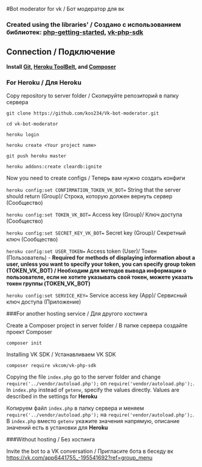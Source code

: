 #Bot moderator for vk / Бот модератор для вк

### Created using the libraries' / Создано с использованием библиотек: [php-getting-started](https://github.com/heroku/php-getting-started), [vk-php-sdk](https://github.com/VKCOM/vk-php-sdk)

## Connection / Подключение

**Install [Git](https://git-scm.com/downloads), [Heroku ToolBelt](https://devcenter.heroku.com/articles/heroku-cli), and [Composer](https://getcomposer.org/)**

### For Heroku / Для Heroku
Сopy repository to server folder / Скопируйте репозиторий в папку сервера

`git clone https://github.com/kos234/Vk-bot-moderator.git`

`cd vk-bot-moderator`

`heroku login`

`heroku create <Your project name>`

`git push heroku master`

`heroku addons:create cleardb:ignite`


Now you need to create configs / Теперь вам нужно создать конфиги

`heroku config:set CONFIRMATION_TOKEN_VK_BOT=` String that the server should return (Group)/ Строка, которую должен вернуть сервер (Сообщество)

`heroku config:set TOKEN_VK_BOT=` Access key (Group)/ Ключ доступа (Сообщество)

`heroku config:set SECRET_KEY_VK_BOT=` Secret key (Group)/ Секретный ключ (Сообщество)

`heroku config:set USER_TOKEN=` Access token (User)/ Токен (Пользователь) - **Required for methods of displaying information about a user, unless you want to specify your token, you can specify group token (TOKEN_VK_BOT) / Необходим для методов вывода информации о пользователе, если не хотите указывать свой токен, можете указать токен группы (TOKEN_VK_BOT)**

`heroku config:set SERVICE_KEY=` Service access key (App)/ Сервисный ключ доступа (Приложение)

###For another hosting service / Для другого хостинга
 
Create a Composer project in server folder / В папке сервера создайте проект Composer

`composer init`

Installing VK SDK / Устанавливаем VK SDK

`composer require vkcom/vk-php-sdk`

Copying the file `index.php` go to the server folder and change `require('../vendor/autoload.php');` on `require('vendor/autoload.php');`. In `index.php` instead of `getenv`, specify the values directly. Values are described in the settings for **Heroku**

Копируем файл `index.php` в папку сервера и меняем `require('../vendor/autoload.php');` на `require('vendor/autoload.php');`. В `index.php` вместо `getenv` укажите значения напрямую, описание значений есть в установки для **Heroku**

###Without hosting / Без хостинга

Invite the bot to a VK conversation / Пригласите бота в беседу вк https://vk.com/app6441755_-195541692?ref=group_menu